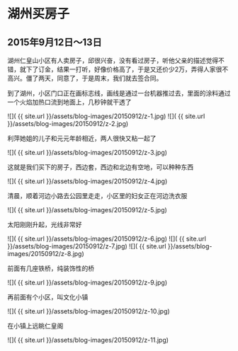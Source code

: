 湖州买房子
=======================
2015年9月12日～13日
-----------------------
湖州仁皇山小区有人卖房子，邱很兴奋，没有看过房子，听他父亲的描述觉得不错，就下了订金，结果一打听，好像价格高了，于是又还价少2万，弄得人家很不高兴。僵了两天，同意了，于是周末，我们就去签合同。

到了湖州，小区门口正在画标志线，画线是通过一台机器推过去，里面的涂料通过一个火焰加热口流到地面上，几秒钟就干透了

![]( {{ site.url }}/assets/blog-images/20150912/z-1.jpg)
![]( {{ site.url }}/assets/blog-images/20150912/z-2.jpg)

利萍她姐的儿子和元元年龄相近，两人很快又粘一起了

![]( {{ site.url }}/assets/blog-images/20150912/z-3.jpg)

这就是我们买下的房子，西边套，西边和北边有空地，可以种种东西

![]( {{ site.url }}/assets/blog-images/20150912/z-4.jpg)

清晨，顺着河边小路去公园里走走，小区里的妇女正在河边洗衣服

![]( {{ site.url }}/assets/blog-images/20150912/z-5.jpg)

太阳刚刚升起，光线非常好

![]( {{ site.url }}/assets/blog-images/20150912/z-6.jpg)
![]( {{ site.url }}/assets/blog-images/20150912/z-7.jpg)
![]( {{ site.url }}/assets/blog-images/20150912/z-8.jpg)

前面有几座铁桥，纯装饰性的桥

![]( {{ site.url }}/assets/blog-images/20150912/z-9.jpg)

再前面有个小区，叫文化小镇

![]( {{ site.url }}/assets/blog-images/20150912/z-10.jpg)

在小镇上远眺仁皇阁

![]( {{ site.url }}/assets/blog-images/20150912/z-11.jpg)